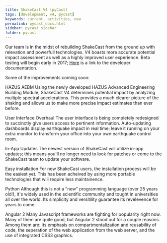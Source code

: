 ```yaml
---
title: ShakeCast V4 (pyCast)
tags: [development, v4, pycast]
keywords: current, activities, new
permalink: pycast_docs.html
sidebar: pycast_sidebar
folder: pycast
---
```


Our team is in the midst of rebuilding ShakeCast from the ground up with relevation and powerfull technologies. V4 boasts more accurate potential impact assessment as well as a highly improved user experience. Beta testing will begin early in 2017; [Here](/shakecast/apidocs) is a link to the developer documentation.

Some of the improvements coming soon:

HAZUS AEBM
Using the newly developed HAZUS Advanced Engineering Building Module, ShakeCast V4 determines potential impact by analyzing multiple spectral accelerations. This provides a much clearer picture of the shaking and allows us to make more precise impact estimates than ever before.

User Interface Overhaul
The user interface is being completely redesigned to succinctly give users access to pertinent information. Auto-updating dashboards display earthquake impact in real time; leave it running on your extra monitor to transform your office into your own earthquake control room.

In-App Updates
The newest version of ShakeCast will utilize in-app updates; this means you'll no longer need to look for patches or come to the ShakeCast team to update your software.

Easy installation
For new ShakeCast users, the installation process will be the easiest yet. This has been acheived by using more portable technologies that will require less maintainence. 

Python
Although this is not a "new" programming language (over 25 years old!), it's widely used in the scientific community and tought in universities all over the world. Its simplicity and versitility guarantee its revelevence for years to come.

Angular 2
Many Javascript frameworks are fighting for popularity right now. Many of them are quite good, but Angular 2 stood out for a couple reasons. Among them are: its emphasis on compartmentalization and reusability of code, the seperation of the web application from the web server, and the use of integrated CSS3 graphics.
